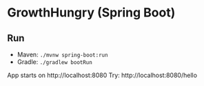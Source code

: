 # GrowthHungry (Spring Boot)

## Run
- Maven: `./mvnw spring-boot:run`
- Gradle: `./gradlew bootRun`

App starts on http://localhost:8080
Try: http://localhost:8080/hello
